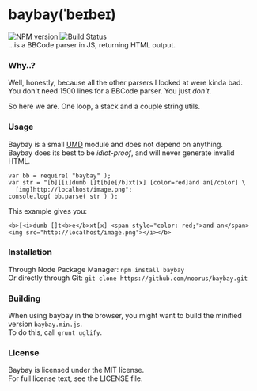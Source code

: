 # baybay(ˈbeɪbeɪ)

[![NPM version](https://badge.fury.io/js/baybay.png)](http://badge.fury.io/js/baybay)
[![Build Status](https://travis-ci.org/noorus/baybay.svg?branch=master)](https://travis-ci.org/noorus/baybay)  
...is a BBCode parser in JS, returning HTML output.  

### Why..?

Well, honestly, because all the other parsers I looked at were kinda bad.  
You don't need 1500 lines for a BBCode parser. You just *don't*.

So here we are. One loop, a stack and a couple string utils.

### Usage

Baybay is a small [UMD](https://github.com/umdjs/umd) module and does not depend on anything.  
Baybay does its best to be *idiot-proof*, and will never generate invalid HTML.

    var bb = require( "baybay" );
    var str = "[b][[i]dumb []t[b]e[/b]xt[x] [color=red]and an[/color] \
      [img]http://localhost/image.png";
    console.log( bb.parse( str ) );

This example gives you:

    <b>[<i>dumb []t<b>e</b>xt[x] <span style="color: red;">and an</span>
    <img src="http://localhost/image.png"></i></b>

### Installation

Through Node Package Manager: `npm install baybay`  
Or directly through Git: `git clone https://github.com/noorus/baybay.git`

### Building

When using baybay in the browser, you might want to build the minified version `baybay.min.js`.  
To do this, call `grunt uglify`.

### License

Baybay is licensed under the MIT license.  
For full license text, see the LICENSE file.
